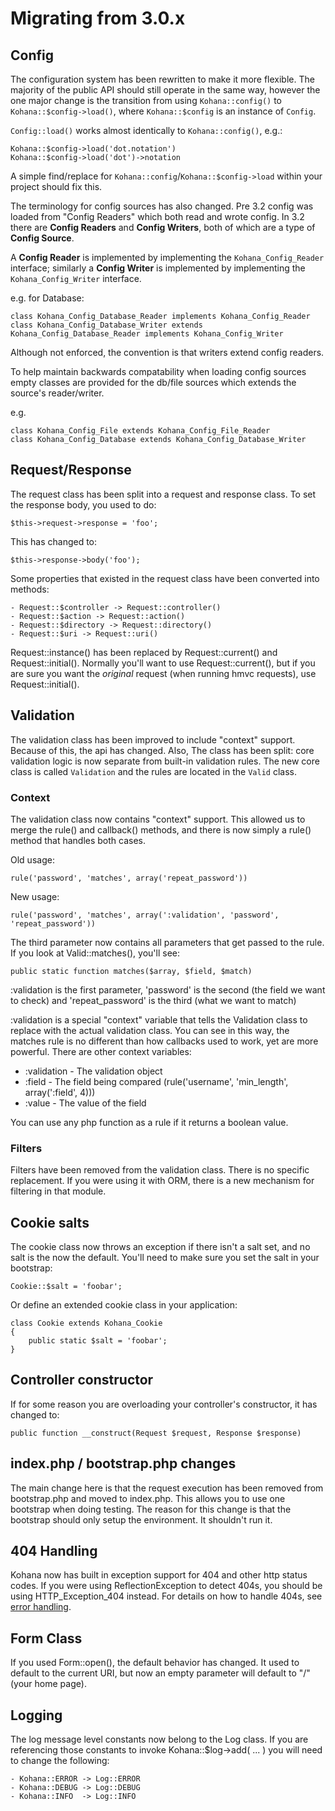 # Migrating from 3.0.x

## Config

The configuration system has been rewritten to make it more flexible.  The majority of the public API should
still operate in the same way, however the one major change is the transition from using `Kohana::config()` to
`Kohana::$config->load()`, where `Kohana::$config` is an instance of `Config`.

`Config::load()` works almost identically to `Kohana::config()`, e.g.:

	Kohana::$config->load('dot.notation')
	Kohana::$config->load('dot')->notation

A simple find/replace for `Kohana::config`/`Kohana::$config->load` within your project should fix this.

The terminology for config sources has also changed.  Pre 3.2 config was loaded from "Config Readers" which both
read and wrote config.  In 3.2 there are **Config Readers** and **Config Writers**, both of which are a type of 
**Config Source**.

A **Config Reader** is implemented by implementing the `Kohana_Config_Reader` interface; similarly a **Config Writer**
is implemented by implementing the `Kohana_Config_Writer` interface.

e.g. for Database:

	class Kohana_Config_Database_Reader implements Kohana_Config_Reader
	class Kohana_Config_Database_Writer extends Kohana_Config_Database_Reader implements Kohana_Config_Writer

Although not enforced, the convention is that writers extend config readers.

To help maintain backwards compatability when loading config sources empty classes are provided for the db/file sources
which extends the source's reader/writer.

e.g.

	class Kohana_Config_File extends Kohana_Config_File_Reader
	class Kohana_Config_Database extends Kohana_Config_Database_Writer

## Request/Response

The request class has been split into a request and response class. To set the response body, you used to do:

	$this->request->response = 'foo';

This has changed to:

	$this->response->body('foo');

Some properties that existed in the request class have been converted into methods:

	- Request::$controller -> Request::controller()
	- Request::$action -> Request::action()
	- Request::$directory -> Request::directory()
	- Request::$uri -> Request::uri()

Request::instance() has been replaced by Request::current() and Request::initial(). Normally you'll want to use Request::current(), but if you are sure you want the *original* request (when running hmvc requests), use Request::initial().

## Validation

The validation class has been improved to include "context" support. Because of this, the api has changed. Also, The class has been split: core validation logic is now separate from built-in validation rules. The new core class is called `Validation` and the rules are located in the `Valid` class.

### Context

The validation class now contains "context" support. This allowed us to merge the rule() and callback() methods, and there is now simply a rule() method that handles both cases.

Old usage:

	rule('password', 'matches', array('repeat_password'))

New usage:

	rule('password', 'matches', array(':validation', 'password', 'repeat_password'))

The third parameter now contains all parameters that get passed to the rule. If you look at Valid::matches(), you'll see:

	public static function matches($array, $field, $match)

:validation is the first parameter, 'password' is the second (the field we want to check) and 'repeat_password' is the third (what we want to match)

:validation is a special "context" variable that tells the Validation class to replace with the actual validation class. You can see in this way, the matches rule is no different than how callbacks used to work, yet are more powerful. There are other context variables:

 - :validation - The validation object
 - :field - The field being compared (rule('username', 'min_length', array(':field', 4)))
 - :value - The value of the field

You can use any php function as a rule if it returns a boolean value.

### Filters

Filters have been removed from the validation class. There is no specific replacement. If you were using it with ORM, there is a new mechanism for filtering in that module.

## Cookie salts

The cookie class now throws an exception if there isn't a salt set, and no salt is the now the default. You'll need to make sure you set the salt in your bootstrap:

	Cookie::$salt = 'foobar';

Or define an extended cookie class in your application:

	class Cookie extends Kohana_Cookie
	{
		public static $salt = 'foobar';
	}

## Controller constructor

If for some reason you are overloading your controller's constructor, it has changed to:

	public function __construct(Request $request, Response $response)

## index.php / bootstrap.php changes

The main change here is that the request execution has been removed from bootstrap.php and moved to index.php. This allows you to use one bootstrap when doing testing. The reason for this change is that the bootstrap should only setup the environment. It shouldn't run it.

## 404 Handling

Kohana now has built in exception support for 404 and other http status codes. If you were using ReflectionException to detect 404s, you should be using HTTP_Exception_404 instead. For details on how to handle 404s, see [error handling](errors).

## Form Class

If you used Form::open(), the default behavior has changed. It used to default to the current URI, but now an empty parameter will default to "/" (your home page).

## Logging

The log message level constants now belong to the Log class.  If you are referencing those constants to invoke Kohana::$log->add( ... ) you will need to change the following:

    - Kohana::ERROR -> Log::ERROR
    - Kohana::DEBUG -> Log::DEBUG
    - Kohana::INFO  -> Log::INFO

